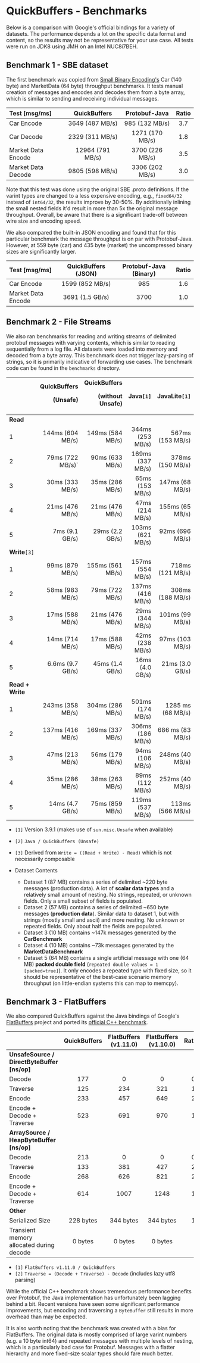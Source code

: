 # QuickBuffers - Benchmarks
  
Below is a comparison with Google's official bindings for a variety of datasets. The performance depends a lot on the specific data format and content, so the results may not be representative for your use case. All tests were run on JDK8 using JMH on an Intel NUC8i7BEH.

## Benchmark 1 - SBE dataset

The first benchmark was copied from [Small Binary Encoding's](https://mechanical-sympathy.blogspot.com/2014/05/simple-binary-encoding.html) Car (140 byte) and MarketData (64 byte) throughput benchmarks. It tests manual creation of messages and encodes and decodes them from a byte array, which is similar to sending and receiving individual messages.

<!-- car mutliplier: 140 * 1000 / (1024*1024) = 0.1335 = -->
<!-- market multiplier: 64 * 1000 / (1024*1024) = 0.061 = -->

| Test [msg/ms] | QuickBuffers | Protobuf-Java | Ratio
| :----------- | :-----------: | :-----------: | :-----------: |
| Car Encode  | 3649 (487 MB/s) | 985 (132 MB/s) |  3.7  
| Car Decode  | 2329 (311 MB/s) | 1271 (170 MB/s) |  1.8  
| Market Data Encode  | 12964 (791 MB/s) | 3700 (226 MB/s) |  3.5  
| Market Data Decode  | 9805 (598 MB/s) | 3306 (202 MB/s) |  3.0  

Note that this test was done using the original SBE .proto definitions. If the varint types are changed to a less expensive encoding, e.g., `fixed64/32` instead of `int64/32`, the results improve by 30-50%. By additionally inlining the small nested fields it'd result in more than 5x the original message throughput. Overall, be aware that there is a significant trade-off between wire size and encoding speed.

We also compared the built-in JSON encoding and found that for this particular benchmark the message throughput is on par with Protobuf-Java. However, at 559 byte (car) and 435 byte (market) the uncompressed binary sizes are significantly larger.

<!-- car mutliplier: 559 * 1000 / (1024*1024) = 0.5331 = -->
<!-- market multiplier: 435 * 1000 / (1024*1024) = 0.415 = -->

| Test [msg/ms] | QuickBuffers (JSON) | Protobuf-Java (Binary) | Ratio
| :----------- | :-----------: | :-----------: | :-----------: |
| Car Encode  | 1599 (852 MB/s) | 985 |  1.6  
| Market Data Encode  | 3691 (1.5 GB/s) | 3700 |  1.0 

## Benchmark 2 - File Streams

We also ran benchmarks for reading and writing streams of delimited protobuf messages with varying contents, which is similar to reading sequentially from a log file. All datasets were loaded into memory and decoded from a byte array. This benchmark does not trigger lazy-parsing of strings, so it is primarily indicative of forwarding use cases. The benchmark code can be found in the `benchmarks` directory.

|  | QuickBuffers<p>(Unsafe) | QuickBuffers<p>(without Unsafe) | Java`[1]`| JavaLite`[1]` | `[2]`
| ----------- | -----------: | -----------: | -----------: | -----------: | ----------- |
| **Read**  | | 
| 1  | 144ms (604 MB/s) | 149ms (584 MB/s) |  344ms (253 MB/s)  | 567ms (153 MB/s) | 2.4
| 2  | 79ms (722 MB/s)` | 90ms (633 MB/s) | 169ms (337 MB/s)  | 378ms (150 MB/s) | 2.1
| 3  | 30ms (333 MB/s) | 35ms (286 MB/s) | 65ms (153 MB/s)  | 147ms (68 MB/s) | 2.2
| 4  | 21ms (476 MB/s) | 21ms (476 MB/s) | 47ms (214 MB/s)  | 155ms (65 MB/s) | 2.2
| 5 | 7ms (9.1 GB/s) | 29ms (2.2 GB/s) |  103ms (621 MB/s)  | 92ms (696 MB/s) | 14.7
|  **Write**`[3]`  | | |
| 1 | 99ms (879 MB/s)  | 155ms (561 MB/s) | 157ms (554 MB/s)  | 718ms (121 MB/s)  | 1.6
| 2 | 58ms (983 MB/s)  | 79ms (722 MB/s) | 137ms (416 MB/s)  | 308ms (188 MB/s) | 2.4
| 3  | 17ms (588 MB/s) | 21ms (476 MB/s) | 29ms (344 MB/s)  | 101ms (99 MB/s) | 1.7
| 4  | 14ms (714 MB/s) | 17ms (588 MB/s) | 42ms (238 MB/s)  | 97ms (103 MB/s) | 3.0
| 5 | 6.6ms (9.7 GB/s)  | 45ms (1.4 GB/s) | 16ms (4.0 GB/s)  | 21ms (3.0 GB/s) | 2.4
| **Read + Write** |  | 
| 1  | 243ms (358 MB/s) | 304ms (286 MB/s) | 501ms (174 MB/s)  | 1285 ms (68 MB/s) | 2.1
| 2 | 137ms (416 MB/s) | 169ms (337 MB/s) | 306ms (186 MB/s)  | 686 ms (83 MB/s) | 2.2
| 3  | 47ms (213 MB/s) | 56ms (179 MB/s) | 94ms (106 MB/s)  | 248ms (40 MB/s) | 2.0
| 4  | 35ms (286 MB/s) | 38ms (263 MB/s) | 89ms (112 MB/s)  | 252ms (40 MB/s) | 2.5
| 5  | 14ms (4.7 GB/s) | 75ms (859 MB/s) | 119ms (537 MB/s)  | 113ms (566 MB/s) | 8.5

<!-- | 3  | ms (  MB/s) | ms (  MB/s) | ms (  MB/s)  | ms (  MB/s) | 0 -->

* `[1]` Version 3.9.1 (makes use of `sun.misc.Unsafe` when available)
* `[2]` `Java / QuickBuffers (Unsafe)`
* `[3]` Derived from `Write = ((Read + Write) - Read)` which is not necessarily composable

 * Dataset Contents
   * Dataset 1 (87 MB) contains a series of delimited ~220 byte messages (production data). A lot of **scalar data types** and a relatively small amount of nesting. No strings, repeated, or unknown fields. Only a small subset of fields is populated.
   * Dataset 2 (57 MB) contains a series of delimited ~650 byte messages (**production data**). Similar data to dataset 1, but with strings (mostly small and ascii) and more nesting. No unknown or repeated fields. Only about half the fields are populated.
   * Dataset 3 (10 MB) contains ~147k messages generated by the **CarBenchmark**
   * Dataset 4 (10 MB) contains ~73k messages generated by the  **MarketDataBenchmark**
   * Dataset 5 (64 MB) contains a single artificial message with one (64 MB) **packed double field** (`repeated double values = 1 [packed=true]`). It only encodes a repeated type with fixed size, so it should be representative of the best-case scenario memory throughput (on little-endian systems this can map to memcpy).
   
## Benchmark 3 - FlatBuffers
   
We also compared QuickBuffers against the Java bindings of Google's [FlatBuffers](https://google.github.io/flatbuffers/) project and ported its [official C++ benchmark](https://google.github.io/flatbuffers/flatbuffers_benchmarks.html).
   
   
|  | QuickBuffers | FlatBuffers (v1.11.0) | FlatBuffers (v1.10.0) | Ratio`[1]`
| :----------- | :-----------: | :-----------: | :-----------: | :-----------: |
| **UnsafeSource / DirectByteBuffer [ns/op]**  
| Decode             | 177 | 0 | 0 |  0.0 
| Traverse           | 125 | 234 | 321 |  1.9
| Encode             | 233 | 457 | 649 |  2.0
| Encode + Decode + Traverse | 523 | 691 | 970 |  1.3
| **ArraySource / HeapByteBuffer [ns/op]**  
| Decode             | 213 | 0 | 0 |  0.0  
| Traverse           | 133 | 381 | 427 |  2.9
| Encode             | 268 | 626 | 821 |  2.3
| Encode + Decode + Traverse | 614 | 1007 | 1248 |  1.6
| **Other**  
| Serialized Size   | 228 bytes | 344 bytes | 344 bytes |  1.5
| Transient memory allocated during decode   | 0 bytes | 0 bytes | 0 bytes | 1

* `[1]` `FlatBuffers v1.11.0 / QuickBuffers`
* `[2]` `Traverse = (Decode + Traverse) - Decode` (includes lazy utf8 parsing)
   
While the official C++ benchmark shows tremendous performance benefits over Protobuf, the Java implementation has unfortunately been lagging behind a bit. Recent versions have seen some significant performance improvements, but encoding and traversing a `ByteBuffer` still results in more overhead than may be expected.

It is also worth noting that the benchmark was created with a bias for FlatBuffers. The original data is mostly comprised of large varint numbers (e.g. a 10 byte int64) and repeated messages with multiple levels of nesting, which is a particularly bad case for Protobuf. Messages with a flatter hierarchy and more fixed-size scalar types should fare much better.